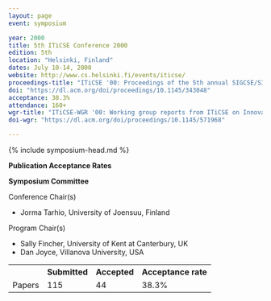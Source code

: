 ```yaml
---
layout: page
event: symposium

year: 2000
title: 5th ITiCSE Conference 2000
edition: 5th
location: "Helsinki, Finland"
dates: July 10-14, 2000
website: http://www.cs.helsinki.fi/events/iticse/
proceedings-title: "ITiCSE '00: Proceedings of the 5th annual SIGCSE/SIGCUE ITiCSE conference on Innovation and technology in computer science education"  
doi: "https://dl.acm.org/doi/proceedings/10.1145/343048"
acceptance: 38.3%
attendance: 160+
wgr-title: "ITiCSE-WGR '00: Working group reports from ITiCSE on Innovation and technology in computer science education"
doi-wgr: "https://dl.acm.org/doi/proceedings/10.1145/571968"

---
```


{% include symposium-head.md %}

**Publication Acceptance Rates**

 <table class="table table-hover table-sm"><tbody><tr><th> </th>
<th>Submitted</th>
<th>Accepted</th>
<th>Acceptance rate</th>
</tr><tr><td>Papers</td>
<td>115</td>
<td>44</td>
<td>38.3%</td>

**Symposium Committee**

Conference Chair(s)

-   Jorma Tarhio, University of Joensuu, Finland

Program Chair(s)

-   Sally Fincher, University of Kent at Canterbury, UK
-   Dan Joyce, Villanova University, USA